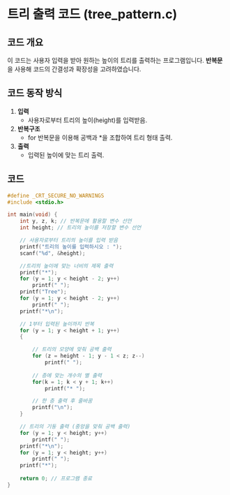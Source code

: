 # 트리 출력 코드 (tree_pattern.c)

## 코드 개요
이 코드는 사용자 입력을 받아 원하는 높이의 트리를 출력하는 프로그램입니다.
**반복문**을 사용해 코드의 간결성과 확장성을 고려하였습니다.

## 코드 동작 방식
1. **입력**
   - 사용자로부터 트리의 높이(height)를 입력받음.
2. **반복구조**
   - for 반복문을 이용해 공백과 *을 조합하여 트리 형태 출력.
3. **출력**
   - 입력된 높이에 맞는 트리 출력.
  
## 코드
```c
#define _CRT_SECURE_NO_WARNINGS
#include <stdio.h>

int main(void) {
	int y, z, k; // 반복문에 활용할 변수 선언
	int height; // 트리의 높이를 저장할 변수 선언

	// 사용자로부터 트리의 높이를 입력 받음
	printf("트리의 높이를 입력하시오 : ");
	scanf("%d", &height);

 	//트리의 높이에 맞는 너비의 제목 출력
	printf("*");
	for (y = 1; y < height - 2; y++)
		printf(" ");
	printf("Tree");
	for (y = 1; y < height - 2; y++)
		printf(" ");
	printf("*\n");

 	// 1부터 입력된 높이까지 반복
	for (y = 1; y < height + 1; y++)
	{

 		// 트리의 모양에 맞춰 공백 출력
		for (z = height - 1; y - 1 < z; z--)
			printf(" ");
   
   		// 층에 맞는 개수의 별 출력
		for(k = 1; k < y + 1; k++)
			printf("* ");

   		// 한 층 출력 후 줄바꿈
		printf("\n");
	}

 	// 트리의 기둥 출력 (중앙을 맞춰 공백 출력)
	for (y = 1; y < height; y++)
		printf(" ");
	printf("*\n");
	for (y = 1; y < height; y++)
		printf(" ");
	printf("*");
	
	return 0; // 프로그램 종료
}
```
